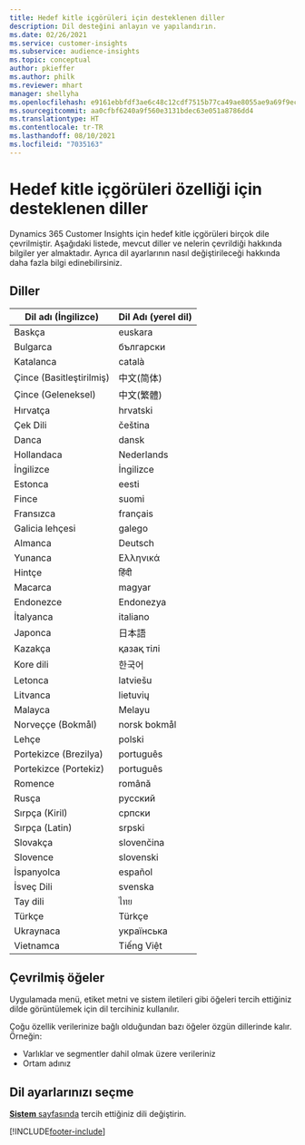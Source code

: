 ```yaml
---
title: Hedef kitle içgörüleri için desteklenen diller
description: Dil desteğini anlayın ve yapılandırın.
ms.date: 02/26/2021
ms.service: customer-insights
ms.subservice: audience-insights
ms.topic: conceptual
author: pkieffer
ms.author: philk
ms.reviewer: mhart
manager: shellyha
ms.openlocfilehash: e9161ebbfdf3ae6c48c12cdf7515b77ca49ae8055ae9a69f9ec314bc1247aeaf
ms.sourcegitcommit: aa0cfbf6240a9f560e3131bdec63e051a8786dd4
ms.translationtype: HT
ms.contentlocale: tr-TR
ms.lasthandoff: 08/10/2021
ms.locfileid: "7035163"
---
```

# <a name="supported-languages-for-audience-insights-capability"></a>Hedef kitle içgörüleri özelliği için desteklenen diller

Dynamics 365 Customer Insights için hedef kitle içgörüleri birçok dile çevrilmiştir. Aşağıdaki listede, mevcut diller ve nelerin çevrildiği hakkında bilgiler yer almaktadır. Ayrıca dil ayarlarının nasıl değiştirileceği hakkında daha fazla bilgi edinebilirsiniz. 

## <a name="languages"></a>Diller

| Dil adı (İngilizce)|  Dil Adı (yerel dil) |
| ------------- | ------------- |
| Baskça | euskara |
| Bulgarca | български |
| Katalanca | català |
| Çince (Basitleştirilmiş) | 中文(简体) |
| Çince (Geleneksel) | 中文(繁體) |
| Hırvatça | hrvatski |
| Çek Dili | čeština |
| Danca | dansk |
| Hollandaca | Nederlands |
| İngilizce | İngilizce |
| Estonca | eesti |
| Fince | suomi |
| Fransızca | français |
| Galicia lehçesi | galego |
| Almanca | Deutsch |
| Yunanca | Ελληνικά |
| Hintçe | हिंदी |
| Macarca | magyar |
| Endonezce | Endonezya |
| İtalyanca | italiano |
| Japonca | 日本語 |
| Kazakça | қазақ тілі |
| Kore dili | 한국어 |
| Letonca | latviešu |
| Litvanca | lietuvių |
| Malayca | Melayu |
| Norveççe (Bokmål) | norsk bokmål |
| Lehçe | polski |
| Portekizce (Brezilya) | português |
| Portekizce (Portekiz) | português |
| Romence | română |
| Rusça | pусский |
| Sırpça (Kiril) | српски |
| Sırpça (Latin) | srpski |
| Slovakça | slovenčina |
| Slovence | slovenski |
| İspanyolca | español |
| İsveç Dili | svenska |
| Tay dili | ไทย |
| Türkçe | Türkçe |
| Ukraynaca | українська |
| Vietnamca | Tiếng Việt |

## <a name="whats-translated"></a>Çevrilmiş öğeler

Uygulamada menü, etiket metni ve sistem iletileri gibi öğeleri tercih ettiğiniz dilde görüntülemek için dil tercihiniz kullanılır.

Çoğu özellik verilerinize bağlı olduğundan bazı öğeler özgün dillerinde kalır. Örneğin:

- Varlıklar ve segmentler dahil olmak üzere verileriniz
- Ortam adınız

## <a name="choose-your-language-settings"></a>Dil ayarlarınızı seçme  

[**Sistem** sayfasında](system.md) tercih ettiğiniz dili değiştirin.


[!INCLUDE[footer-include](../includes/footer-banner.md)]